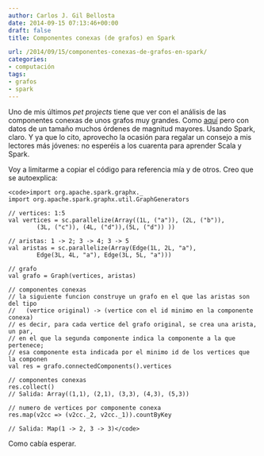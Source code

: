 ```yaml
---
author: Carlos J. Gil Bellosta
date: 2014-09-15 07:13:46+00:00
draft: false
title: Componentes conexas (de grafos) en Spark

url: /2014/09/15/componentes-conexas-de-grafos-en-spark/
categories:
- computación
tags:
- grafos
- spark
---
```


Uno de mis últimos _pet projects_ tiene que ver con el análisis de las componentes conexas de unos grafos muy grandes. Como [aquí](http://www.datanalytics.com/2014/06/13/agrupacion-de-grafos-por-topologia/) pero con datos de un tamaño muchos órdenes de magnitud mayores. Usando Spark, claro. Y ya que lo cito, aprovecho la ocasión para regalar un consejo a mis lectores más jóvenes: no esperéis a los cuarenta para aprender Scala y Spark.

Voy a limitarme a copiar el código para referencia mía y de otros. Creo que se autoexplica:



    <code>import org.apache.spark.graphx._
    import org.apache.spark.graphx.util.GraphGenerators

    // vertices: 1:5
    val vertices = sc.parallelize(Array((1L, ("a")), (2L, ("b")),
    		(3L, ("c")), (4L, ("d")),(5L, ("d")) ))

    // aristas: 1 -> 2; 3 -> 4; 3 -> 5
    val aristas = sc.parallelize(Array(Edge(1L, 2L, "a"),
    		Edge(3L, 4L, "a"), Edge(3L, 5L, "a")))

    // grafo
    val grafo = Graph(vertices, aristas)

    // componentes conexas
    // la siguiente funcion construye un grafo en el que las aristas son del tipo
    //   (vertice original) -> (vertice con el id minimo en la componente conexa)
    // es decir, para cada vertice del grafo original, se crea una arista, un par,
    // en el que la segunda componente indica la componente a la que pertenece;
    // esa componente esta indicada por el minimo id de los vertices que la componen
    val res = grafo.connectedComponents().vertices

    // componentes conexas
    res.collect()
    // Salida: Array((1,1), (2,1), (3,3), (4,3), (5,3))

    // numero de vertices por componente conexa
    res.map(v2cc => (v2cc._2, v2cc._1)).countByKey

    // Salida: Map(1 -> 2, 3 -> 3)</code>



Como cabía esperar.
